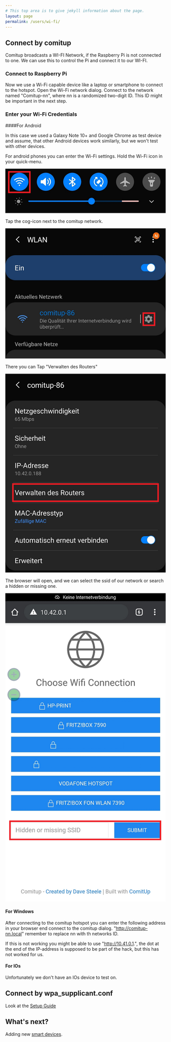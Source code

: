 ```yaml
---
# This top area is to give jekyll information about the page.
layout: page
permalink: /users/wi-fi/
---
```


## Connect by comitup

Comitup broadcasts a WI-FI Network, if the Raspberry Pi is not connected to one. We can use this to control the Pi and 
 connect it to our WI-FI.

### Connect to Raspberry Pi

Now we use a Wi-Fi capable device like a laptop or smartphone to connect to the hotspot. Open the Wi-Fi network dialog.
    Connect to the network named "Comitup-nn", where nn is a randomized two-digit ID. This ID might be important in the next
    step.

### Enter your Wi-Fi Credentials

####For Android  

In this case we used a Galaxy Note 10+ and Google Chrome as test device and assume, that other Android devices work
    similarly, but we won't test with other devices.

For android phones you can enter the Wi-Fi settings. Hold the Wi-Fi icon in your quick-menu.

![](../../assets/comitup-connect-android-1.png)

Tap the cog-icon next to the comitup network.

![](../../assets/comitup-connect-android-2.png)

There you can Tap "Verwalten des Routers"

![](../../assets/comitup-connect-android-3.png)

The browser will open, and we can select the ssid of our network or search a hidden or missing one.

![](../../assets/comitup-connect-android-4.png)

#### For Windows

After connecting to the comitup hotspot you can enter the following address in your browser end connect to the comitup dialog.
    "http://comitup-nn.local" remember to replace nn with th networks ID.

If this is not working you might be able to use "http://10.41.0.1.", the dot at the end of the IP-address is supposed
    to be part of the hack, but this has not worked for us.

#### For IOs

Unfortunately we don't have an IOs device to test on.


## Connect by wpa_supplicant.conf

Look at the [Setup Guide](../setup.md)

## What's next?

Adding new [smart devices](./adding-devices.md).